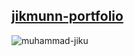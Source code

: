 ## [jikmunn-portfolio](https://muhaamad-azizul-hoque-jiku.vercel.app/)

<p>
  <img src="https://res.cloudinary.com/drlcxykvf/image/upload/v1695542825/_my_portfolio_/images/screencapture-techsini-multi-mockup-index-php-2023-09-23-15_13_04_k43ty7.png" alt="muhammad-jiku" />
</p>
